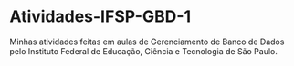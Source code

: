 # Atividades-IFSP-GBD-1
Minhas atividades feitas em aulas de Gerenciamento de Banco de Dados pelo Instituto Federal de Educação, Ciência e Tecnologia de São Paulo.
